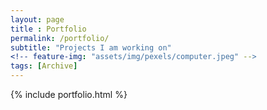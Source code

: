 ```yaml
--- 
layout: page
title : Portfolio 
permalink: /portfolio/
subtitle: "Projects I am working on" 
<!-- feature-img: "assets/img/pexels/computer.jpeg" -->
tags: [Archive]
---
```


{% include portfolio.html %}